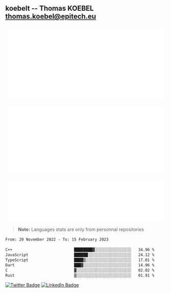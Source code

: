 ## koebelt -- Thomas KOEBEL <thomas.koebel@epitech.eu>

<!-- On github since 2018-->


![Metrics](/metrics.classic.svg)



<!--![Metrics](/metrics.plugin.introduction.repository.svg)-->
![Metrics](/metrics.plugin.isocalendar.svg)



![Metrics](/metrics.plugin.languages.svg)

> **Note:** Languages stats are only from personnal repositories

<!--START_SECTION:waka-->

```text
From: 20 November 2022 - To: 15 February 2023

C++                           ████████▓░░░░░░░░░░░░░░░░   34.96 %
JavaScript                    ██████░░░░░░░░░░░░░░░░░░░   24.12 %
TypeScript                    ████▒░░░░░░░░░░░░░░░░░░░░   17.01 %
Dart                          ███▓░░░░░░░░░░░░░░░░░░░░░   14.96 %
C                             ▓░░░░░░░░░░░░░░░░░░░░░░░░   02.02 %
Rust                          ▒░░░░░░░░░░░░░░░░░░░░░░░░   01.91 %
```

<!--END_SECTION:waka-->

[![Twitter Badge](https://img.shields.io/badge/Twitter-Profile-informational?style=flat&logo=twitter&logoColor=white&color=1CA2F1)](https://twitter.com/jesuis_roux)
[![LinkedIn Badge](https://img.shields.io/badge/LinkedIn-Profile-informational?style=flat&logo=linkedin&logoColor=white&color=0D76A8)](https://www.linkedin.com/in/koebelt/)
